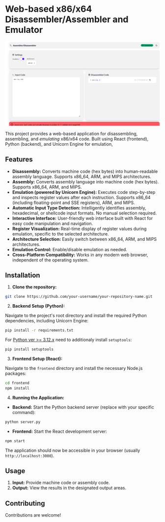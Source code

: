 # Web-based x86/x64 Disassembler/Assembler and Emulator

[![Demo](images/preview.gif)](images/preview.gif)

This project provides a web-based application for disassembling, assembling, and *emulating* x86/x64 code. Built using React (frontend), Python (backend), and Unicorn Engine for emulation, 

## Features

* **Disassembly:** Converts machine code (hex bytes) into human-readable assembly language. Supports x86_64, ARM, and MIPS architectures.
* **Assembly:** Converts assembly language into machine code (hex bytes). Supports x86_64, ARM, and MIPS.
* **Emulation (powered by Unicorn Engine):**  Executes code step-by-step and inspects register values after each instruction. Supports x86_64 (including floating-point and SSE registers), ARM, and MIPS.
* **Automatic Input Type Detection:**  Intelligently identifies assembly, hexadecimal, or shellcode input formats. No manual selection required.
* **Interactive Interface:** User-friendly web interface built with React for easy code manipulation and navigation.
* **Register Visualization:** Real-time display of register values during emulation, specific to the selected architecture.
* **Architecture Selection:**  Easily switch between x86_64, ARM, and MIPS architectures.
* **Emulation Control:** Enable/disable emulation as needed.
* **Cross-Platform Compatibility:**  Works in any modern web browser, independent of the operating system.


## Installation

1. **Clone the repository:**

```bash
git clone https://github.com/your-username/your-repository-name.git
```

2. **Backend Setup (Python):**

Navigate to the project's root directory and install the required Python dependencies, including Unicorn Engine:

```bash
pip install -r requirements.txt
```

For [Python ver >= 3.12.x](https://stackoverflow.com/a/77360702) need to additionaly install `setuptools`:
```bash
pip install setuptools
```

3. **Frontend Setup (React):**

Navigate to the `frontend` directory and install the necessary Node.js packages:

```bash
cd frontend
npm install
```

4. **Running the Application:**

* **Backend:** Start the Python backend server (replace with your specific command):

```bash
python server.py
```

* **Frontend:** Start the React development server:

```bash
npm start
```

The application should now be accessible in your browser (usually `http://localhost:3000`).


## Usage

1. **Input:** Provide machine code or assembly code.
5. **Output:** View the results in the designated output areas.


## Contributing

Contributions are welcome!
